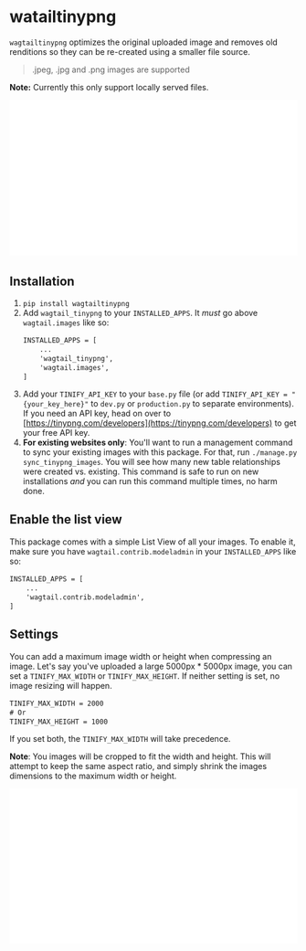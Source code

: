 # watailtinypng
`wagtailtinypng` optimizes the original uploaded image and removes old renditions so they can be re-created using a smaller file source. 

> .jpeg, .jpg and .png images are supported

**Note:** Currently this only support locally served files.

![](images/preview.gif)

## Installation 
1. `pip install wagtailtinypng`
2. Add `wagtail_tinypng` to your `INSTALLED_APPS`. It _must_ go above `wagtail.images` like so: 
    ```
    INSTALLED_APPS = [
        ...
        'wagtail_tinypng',
        'wagtail.images',
    ]
    ```
3. Add your `TINIFY_API_KEY` to your `base.py` file (or add `TINIFY_API_KEY = "{your_key_here}"` to `dev.py` or `production.py` to separate environments). If you need an API key, head on over to [https://tinypng.com/developers](https://tinypng.com/developers) to get your free API key.
4. **For existing websites only**: You'll want to run a management command to sync your existing images with this package. For that, run `./manage.py sync_tinypng_images`. You will see how many new table relationships were created vs. existing. This command is safe to run on new installations _and_ you can run this command multiple times, no harm done.

## Enable the list view 
This package comes with a simple List View of all your images. To enable it, make sure you have `wagtail.contrib.modeladmin` in your `INSTALLED_APPS` like so:

```
INSTALLED_APPS = [
    ...
    'wagtail.contrib.modeladmin',
]
```

## Settings 
You can add a maximum image width or height when compressing an image. Let's say you've uploaded a large 5000px * 5000px image, you can set a `TINIFY_MAX_WIDTH` or `TINIFY_MAX_HEIGHT`. If neither setting is set, no image resizing will happen.

```
TINIFY_MAX_WIDTH = 2000
# Or
TINIFY_MAX_HEIGHT = 1000
```

If you set both, the `TINIFY_MAX_WIDTH` will take precedence. 

**Note**: You images will be cropped to fit the width and height. This will attempt to keep the same aspect ratio, and simply shrink the images dimensions to the maximum width or height. 
 
![](images/list-view.gif)
